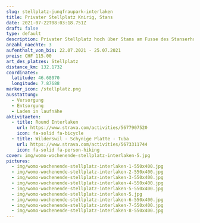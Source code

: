 ```yaml
---
slug: stellplatz-jungfraupark-interlaken
title: Privater Stellplatz Knirig, Stans
date: 2021-07-22T08:03:18.751Z
draft: false
type: default
description: Privater Stellplatz hoch über Stans am Fusse des Stanserhorns.
anzahl_naechte: 3
aufenthalt_von_bis: 22.07.2021 - 25.07.2021
preis: CHF 115.00
art_des_platzes: Stellplatz
distance_km: 132.1732
coordinates:
  latitude: 46.68070
  longitude: 7.87688
marker_icon: /stellplatz.png
ausstattung:
  - Versorgung
  - Entsorgung
  - Laden in laufnähe
aktivitaeten:
  - title: Round Interlaken
    url: https://www.strava.com/activities/5677907520
    icon: fa-solid fa-bicycle
  - title: Wilderswil - Schynige Platte - Tuba
    url: https://www.strava.com/activities/5673311744
    icon: fa-solid fa-person-hiking
cover: img/womo-wochenende-stellplatz-interlaken-5.jpg
pictures:
  - img/womo-wochenende-stellplatz-interlaken-1-550x400.jpg
  - img/womo-wochenende-stellplatz-interlaken-2-550x400.jpg
  - img/womo-wochenende-stellplatz-interlaken-3-550x400.jpg
  - img/womo-wochenende-stellplatz-interlaken-4-550x400.jpg
  - img/womo-wochenende-stellplatz-interlaken-5-550x400.jpg
  - img/womo-wochenende-stellplatz-interlaken-5.jpg
  - img/womo-wochenende-stellplatz-interlaken-6-550x400.jpg
  - img/womo-wochenende-stellplatz-interlaken-7-550x400.jpg
  - img/womo-wochenende-stellplatz-interlaken-8-550x400.jpg
---
```

